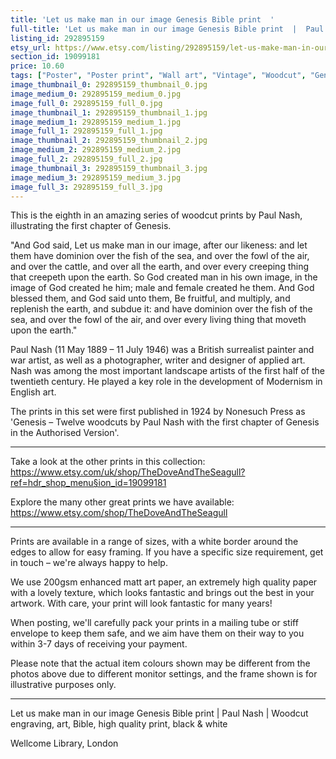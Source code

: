 ```yaml
---
title: 'Let us make man in our image Genesis Bible print  '
full-title: 'Let us make man in our image Genesis Bible print  |  Paul Nash |  Woodcut engraving, art, Bible, high quality print, black & white'
listing_id: 292895159
etsy_url: https://www.etsy.com/listing/292895159/let-us-make-man-in-our-image-genesis?utm_source=site&utm_medium=api&utm_campaign=api
section_id: 19099181
price: 10.60
tags: ["Poster", "Poster print", "Wall art", "Vintage", "Woodcut", "Genesis", "Black and white", "Bible", "Paul Nash", "Engraving", "Creation", "Modern art", "High quality print"]
image_thumbnail_0: 292895159_thumbnail_0.jpg
image_medium_0: 292895159_medium_0.jpg
image_full_0: 292895159_full_0.jpg
image_thumbnail_1: 292895159_thumbnail_1.jpg
image_medium_1: 292895159_medium_1.jpg
image_full_1: 292895159_full_1.jpg
image_thumbnail_2: 292895159_thumbnail_2.jpg
image_medium_2: 292895159_medium_2.jpg
image_full_2: 292895159_full_2.jpg
image_thumbnail_3: 292895159_thumbnail_3.jpg
image_medium_3: 292895159_medium_3.jpg
image_full_3: 292895159_full_3.jpg
---
```

This is the eighth in an amazing series of woodcut prints by Paul Nash, illustrating the first chapter of Genesis.

&quot;And God said, Let us make man in our image, after our likeness: and let them have dominion over the fish of the sea, and over the fowl of the air, and over the cattle, and over all the earth, and over every creeping thing that creepeth upon the earth. So God created man in his own image, in the image of God created he him; male and female created he them. And God blessed them, and God said unto them, Be fruitful, and multiply, and replenish the earth, and subdue it: and have dominion over the fish of the sea, and over the fowl of the air, and over every living thing that moveth upon the earth.&quot;

Paul Nash (11 May 1889 – 11 July 1946) was a British surrealist painter and war artist, as well as a photographer, writer and designer of applied art. Nash was among the most important landscape artists of the first half of the twentieth century. He played a key role in the development of Modernism in English art.

The prints in this set were first published in 1924 by Nonesuch Press as &#39;Genesis – Twelve woodcuts by Paul Nash with the first chapter of Genesis in the Authorised Version&#39;.

---

Take a look at the other prints in this collection: https://www.etsy.com/uk/shop/TheDoveAndTheSeagull?ref=hdr_shop_menu§ion_id=19099181

Explore the many other great prints we have available: https://www.etsy.com/shop/TheDoveAndTheSeagull

---

Prints are available in a range of sizes, with a white border around the edges to allow for easy framing. If you have a specific size requirement, get in touch – we&#39;re always happy to help.

We use 200gsm enhanced matt art paper, an extremely high quality paper with a lovely texture, which looks fantastic and brings out the best in your artwork. With care, your print will look fantastic for many years!

When posting, we&#39;ll carefully pack your prints in a mailing tube or stiff envelope to keep them safe, and we aim have them on their way to you within 3-7 days of receiving your payment.

Please note that the actual item colours shown may be different from the photos above due to different monitor settings, and the frame shown is for illustrative purposes only.

---

Let us make man in our image Genesis Bible print | Paul Nash |  Woodcut engraving, art, Bible, high quality print, black & white

Wellcome Library, London
